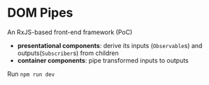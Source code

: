 # DOM Pipes
An RxJS-based front-end framework (PoC)
  - **presentational components**: derive its inputs (`Observable`s) and outputs(`Subscriber`s) from children
  - **container components**: pipe transformed inputs to outputs

Run `npm run dev`
